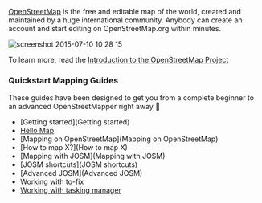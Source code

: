 [OpenStreetMap](http://www.openstreetmap.org) is the free and editable map of the world, created and maintained by a huge international community. Anybody can create an account and start editing on OpenStreetMap.org within minutes.

![screenshot 2015-07-10 10 28 15](https://cloud.githubusercontent.com/assets/126868/8612454/7b55cf86-26ee-11e5-967a-4eb9a0cb76d9.png)

To learn more, read the [Introduction to the OpenStreetMap Project](http://www.citylab.com/design/2015/06/who-owns-the-digital-map-of-the-world/396119/)

### Quickstart Mapping Guides
These guides have been designed to get you from a complete beginner to an advanced OpenStreetMapper right away :rocket: 
- [Getting started](Getting started)
- [Hello Map]()
- [Mapping on OpenStreetMap](Mapping on OpenStreetMap)
- [How to map X?](How to map X)
- [Mapping with JOSM](Mapping with JOSM)
- [JOSM shortcuts](JOSM shortcuts)
- [Advanced JOSM](Advanced JOSM)
- [Working with to-fix]()
- [Working with tasking manager]()